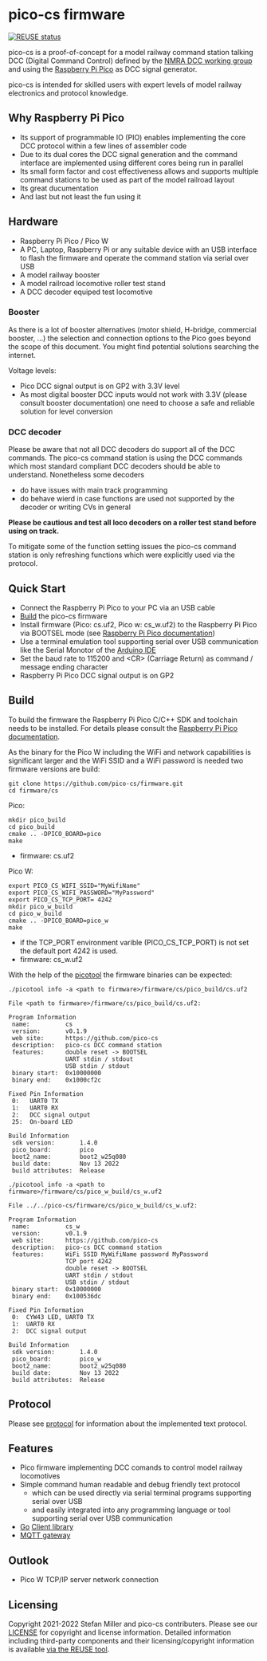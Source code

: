 # pico-cs firmware

[![REUSE status](https://api.reuse.software/badge/github.com/pico-cs/firmware)](https://api.reuse.software/info/github.com/pico-cs/firmware)

pico-cs is a proof-of-concept for a model railway command station talking DCC (Digital Command Control) defined by the [NMRA DCC working group](https://www.nmra.org/dcc-working-group) and using the [Raspberry Pi Pico](https://www.raspberrypi.com/products/raspberry-pi-pico/) as DCC signal generator.

pico-cs is intended for skilled users with expert levels of model railway electronics and protocol knowledge.

## Why Raspberry Pi Pico

- Its support of programmable IO (PIO) enables implementing the core DCC protocol within a few lines of assembler code
- Due to its dual cores the DCC signal generation and the command interface are implemented using different cores being run in parallel
- Its small form factor and cost effectiveness allows and supports multiple command stations to be used as part of the model railroad layout
- Its great ducumentation 
- And last but not least the fun using it

## Hardware

- Raspberry Pi Pico / Pico W
- A PC, Laptop, Raspberry Pi or any suitable device with an USB interface to flash the firmware and operate the command station via serial over USB
- A model railway booster
- A model railroad locomotive roller test stand
- A DCC decoder equiped test locomotive

### Booster

As there is a lot of booster alternatives (motor shield, H-bridge, commercial booster, ...) the selection and connection options to the Pico goes beyond the scope of this document. You might find potential solutions searching the internet.

Voltage levels:
- Pico DCC signal output is on GP2 with 3.3V level
- As most digital booster DCC inputs would not work with 3.3V (please consult booster documentation) one need to choose a safe and reliable solution for level conversion

### DCC decoder

Please be aware that not all DCC decoders do support all of the DCC commands. The pico-cs command station is using the DCC commands which most standard compliant DCC decoders should be able to understand. Nonetheless some decoders 
- do have issues with main track programming
- do behave wierd in case functions are used not supported by the decoder or writing CVs in general

**Please be cautious and test all loco decoders on a roller test stand before using on track.**

To mitigate some of the function setting issues the pico-cs command station is only refreshing functions which were explicitly used via the protocol.

## Quick Start

- Connect the Raspberry Pi Pico to your PC via an USB cable
- [Build](#build) the pico-cs firmware
- Install firmware (Pico: cs.uf2, Pico w: cs_w.uf2) to the Raspberry Pi Pico via BOOTSEL mode (see [Raspberry Pi Pico documentation](https://www.raspberrypi.com/documentation/microcontrollers/raspberry-pi-pico.html))
- Use a terminal emulation tool supporting serial over USB communication like the Serial Monotor of the [Arduino IDE](https://www.arduino.cc/en/software)
- Set the baud rate to 115200 and \<CR\> (Carriage Return) as command / message ending character
- Raspberry Pi Pico DCC signal output is on GP2

## Build

To build the firmware the Raspberry Pi Pico C/C++ SDK and toolchain needs to be installed. For details please consult the [Raspberry Pi Pico documentation](https://www.raspberrypi.com/documentation/microcontrollers/raspberry-pi-pico.html).

As the binary for the Pico W including the WiFi and network capabilities is significant larger and the WiFi SSID and a WiFi password is needed two firmware versions are build:

```
git clone https://github.com/pico-cs/firmware.git
cd firmware/cs
```

Pico:

```
mkdir pico_build
cd pico_build
cmake .. -DPICO_BOARD=pico
make
```
- firmware: cs.uf2 

Pico W:
```
export PICO_CS_WIFI_SSID="MyWifiName"
export PICO_CS_WIFI_PASSWORD="MyPassword"
export PICO_CS_TCP_PORT= 4242
mkdir pico_w_build
cd pico_w_build
cmake .. -DPICO_BOARD=pico_w
make
```
- if the TCP_PORT environment varible (PICO_CS_TCP_PORT) is not set the default port 4242 is used.
- firmware: cs_w.uf2 

With the help of the [picotool](https://github.com/raspberrypi/picotool) the firmware binaries can be expected:
```
./picotool info -a <path to firmware>/firmware/cs/pico_build/cs.uf2 

File <path to firmware>/firmware/cs/pico_build/cs.uf2:

Program Information
 name:          cs
 version:       v0.1.9
 web site:      https://github.com/pico-cs
 description:   pico-cs DCC command station
 features:      double reset -> BOOTSEL
                UART stdin / stdout
                USB stdin / stdout
 binary start:  0x10000000
 binary end:    0x1000cf2c

Fixed Pin Information
 0:   UART0 TX
 1:   UART0 RX
 2:   DCC signal output
 25:  On-board LED

Build Information
 sdk version:       1.4.0
 pico_board:        pico
 boot2_name:        boot2_w25q080
 build date:        Nov 13 2022
 build attributes:  Release
```

```
./picotool info -a <path to firmware>/firmware/cs/pico_w_build/cs_w.uf2

File ../../pico-cs/firmware/cs/pico_w_build/cs_w.uf2:

Program Information
 name:          cs_w
 version:       v0.1.9
 web site:      https://github.com/pico-cs
 description:   pico-cs DCC command station
 features:      WiFi SSID MyWifiName password MyPassword
                TCP port 4242
                double reset -> BOOTSEL
                UART stdin / stdout
                USB stdin / stdout
 binary start:  0x10000000
 binary end:    0x100536dc

Fixed Pin Information
 0:  CYW43 LED, UART0 TX
 1:  UART0 RX
 2:  DCC signal output

Build Information
 sdk version:       1.4.0
 pico_board:        pico_w
 boot2_name:        boot2_w25q080
 build date:        Nov 13 2022
 build attributes:  Release
```

## Protocol

Please see [protocol](protocol.md) for information about the implemented text protocol.

## Features

- Pico firmware implementing DCC comands to control model railway locomotives
- Simple command human readable and debug friendly text protocol
  - which can be used directly via serial terminal programs supporting serial over USB
  - and easily integrated into any programming language or tool supporting serial over USB communication
- [Go](https://go.dev/) [Client library](https://github.com/pico-cs/go-client)
- [MQTT gateway](https://github.com/pico-cs/mqtt-gateway)

## Outlook

- Pico W TCP/IP server network connection 

## Licensing

Copyright 2021-2022 Stefan Miller and pico-cs contributers. Please see our [LICENSE](LICENSE.md) for copyright and license information. Detailed information including third-party components and their licensing/copyright information is available [via the REUSE tool](https://api.reuse.software/info/github.com/pico-cs/firmware).
